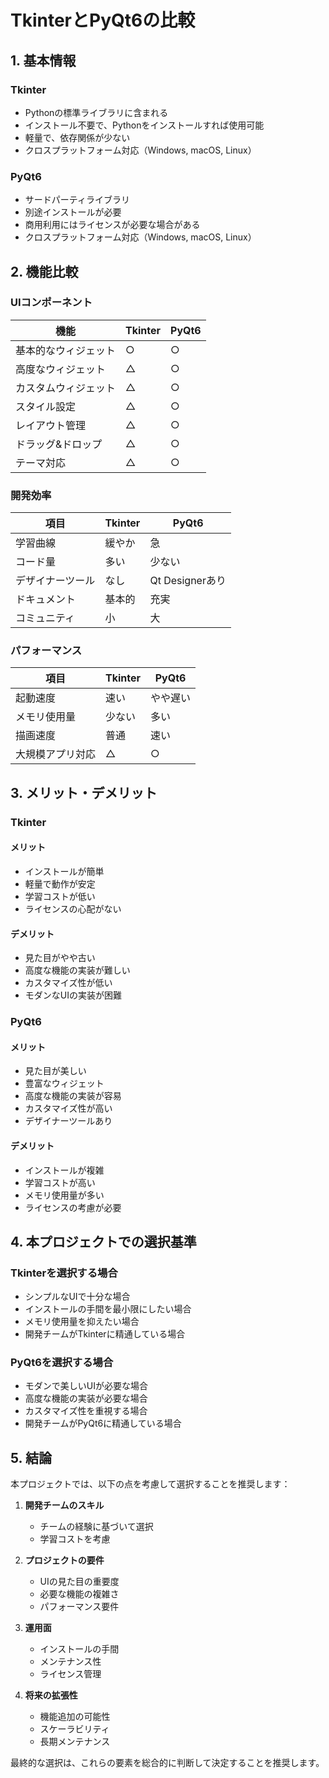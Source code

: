 # TkinterとPyQt6の比較

## 1. 基本情報

### Tkinter
- Pythonの標準ライブラリに含まれる
- インストール不要で、Pythonをインストールすれば使用可能
- 軽量で、依存関係が少ない
- クロスプラットフォーム対応（Windows, macOS, Linux）

### PyQt6
- サードパーティライブラリ
- 別途インストールが必要
- 商用利用にはライセンスが必要な場合がある
- クロスプラットフォーム対応（Windows, macOS, Linux）

## 2. 機能比較

### UIコンポーネント
| 機能 | Tkinter | PyQt6 |
|------|---------|-------|
| 基本的なウィジェット | ○ | ○ |
| 高度なウィジェット | △ | ○ |
| カスタムウィジェット | △ | ○ |
| スタイル設定 | △ | ○ |
| レイアウト管理 | △ | ○ |
| ドラッグ&ドロップ | △ | ○ |
| テーマ対応 | △ | ○ |

### 開発効率
| 項目 | Tkinter | PyQt6 |
|------|---------|-------|
| 学習曲線 | 緩やか | 急 |
| コード量 | 多い | 少ない |
| デザイナーツール | なし | Qt Designerあり |
| ドキュメント | 基本的 | 充実 |
| コミュニティ | 小 | 大 |

### パフォーマンス
| 項目 | Tkinter | PyQt6 |
|------|---------|-------|
| 起動速度 | 速い | やや遅い |
| メモリ使用量 | 少ない | 多い |
| 描画速度 | 普通 | 速い |
| 大規模アプリ対応 | △ | ○ |

## 3. メリット・デメリット

### Tkinter
#### メリット
- インストールが簡単
- 軽量で動作が安定
- 学習コストが低い
- ライセンスの心配がない

#### デメリット
- 見た目がやや古い
- 高度な機能の実装が難しい
- カスタマイズ性が低い
- モダンなUIの実装が困難

### PyQt6
#### メリット
- 見た目が美しい
- 豊富なウィジェット
- 高度な機能の実装が容易
- カスタマイズ性が高い
- デザイナーツールあり

#### デメリット
- インストールが複雑
- 学習コストが高い
- メモリ使用量が多い
- ライセンスの考慮が必要

## 4. 本プロジェクトでの選択基準

### Tkinterを選択する場合
- シンプルなUIで十分な場合
- インストールの手間を最小限にしたい場合
- メモリ使用量を抑えたい場合
- 開発チームがTkinterに精通している場合

### PyQt6を選択する場合
- モダンで美しいUIが必要な場合
- 高度な機能の実装が必要な場合
- カスタマイズ性を重視する場合
- 開発チームがPyQt6に精通している場合

## 5. 結論

本プロジェクトでは、以下の点を考慮して選択することを推奨します：

1. **開発チームのスキル**
   - チームの経験に基づいて選択
   - 学習コストを考慮

2. **プロジェクトの要件**
   - UIの見た目の重要度
   - 必要な機能の複雑さ
   - パフォーマンス要件

3. **運用面**
   - インストールの手間
   - メンテナンス性
   - ライセンス管理

4. **将来の拡張性**
   - 機能追加の可能性
   - スケーラビリティ
   - 長期メンテナンス

最終的な選択は、これらの要素を総合的に判断して決定することを推奨します。 